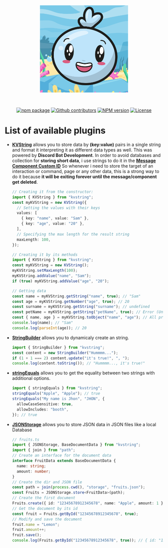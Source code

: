 <div align="center">
	<br />
	<p>
		<img src="../resources//images/wave-background.png" width="280" alt="Wave background" />
	</p>
	<br />
	<p>
		<a href="https://github.com/ALxOver/wave.js/tree/main"><img src="https://img.shields.io/badge/Repository-black?style=flat&logo=github&link=https%3A%2F%2Fgithub.com%2FALxOver%2Fwave.js%2Ftree%2Fmain" alt="npm package" /></a>
		<a href="https://www.npmjs.com/package/@wave-dev/plugins"><img src="https://img.shields.io/github/contributors/ALxOver/wave-dev?logo=github&label=Contributors&color=black" alt="Github contributors" /></a>
		<a href="https://www.npmjs.com/package/@wave-dev/plugins"><img src="https://img.shields.io/npm/v/%40wave-dev/plugins?logo=npm" alt="NPM version" /></a>
		<a href="https://www.npmjs.com/package/@wave-dev/plugins"><img src="https://img.shields.io/npm/l/%40wave-dev%2Fplugins?logo=npm" alt="License" /></a>
	</p>
</div>

# List of available plugins

- **[KVString](/typings/classes/KVString.d.ts)** allows you to store data by **(key:value)** pairs in a single string and format it interpreting it as different data types as well.
  This was powered by **Discord Bot Development**.
  In order to avoid databases and collection for **storing short data**, i use strings to do it in the **[Message Component Custom ID](https://discord.com/developers/docs/interactions/message-components#custom-id)**
  So whenever i need to store the target of an interaction or command, page or any other data, this is a strong way to do it because **it will be exiting forever until the message/component get deleted**.

  ```ts
  // Creating it from the constructor:
  import { KVString } from "kvstring";
  const myKVString = new KVString({
    // Setting the values with their keys
    values: [
      { key: "name", value: "Sam" },
      { key: "age", value: "20" },
    ],
    // Specifying the max length for the result string
    maxLength: 100,
  });
  ```

  ```ts
  // Creating it by its methods
  import { KVString } from "kvstring";
  const myKVString = new KVString();
  myKVString.setMaxLength(100);
  myKVString.addValue("name", "Sam");
  if (true) myKVString.addValue("age", "20");
  ```

  ```ts
  // Getting data
  const name = myKVString.getString("name", true); // "Sam"
  const age = myKVString.getNumber("age", true); // 20
  const surname = myKVString.getString("surname"); // undefined
  const petName = myKVString.getString("petName", true); // Error (Unnnable to get the value named petName)
  const { name, age } = myKVString.toObject("name", "age"); // All properties are of type string
  console.log(name); // "Sam"
  console.log(parseInt(age)); // 20
  ```

- **[StringBuilder](/typings/classes/StringBuilder.d.ts)** allows you to dynamicaly create an string.
  ```ts
  import { StringBuilder } from "kvstring";
  const content = new StringBuilder("Hummmm...");
  if (1 + 1 === 2) content.update("it's true!", ", ");
  console.log(content.toString()); // "Hummmm..., it's true!"
  ```
- **[stringEquals](/typings/functions/stringEcuals.d.ts)** allows you to get the equality between two strings with additional options.
  ```ts
  import { stringEquals } from "kvstring";
  stringEquals("Apple", "Apple"); // true
  stringEquals("My name is Jhon", "JHON", {
    allowCaseSensitive: true,
    allowIncludes: "booth",
  }); // true
  ```
- **[JSONStorage](/typings/classes/JSONStorage.d.ts)** allows you to store JSON data in JSON files like a local Database

  ```ts
  // fruits.ts
  import { JSONStorage, BaseDocumentData } from "kvstring";
  import { join } from "path";
  // Create an interface for the document data
  interface FruitData extends BaseDocumentData {
    name: string;
    amount: number;
  }
  // Create the dir and JSON file
  const path = join(process.cwd(), "storage", "fruits.json");
  const Fruits = JSONStorage.store<FruitData>(path);
  // Create the first document
  Fruits.create({ id: "12345678912345678", name: "Apple", amount: 1 });
  // Get the document by its id
  const fruit = Fruits.getById("12345678912345678", true);
  // Modify and save the document
  fruit.name = "Lemon";
  fruit.amount++;
  fruit.save();
  console.log(Fruits.getById("12345678912345678", true)); // { id: "12345678912345678", name: "Lemon", amount: 3 }
  ```
